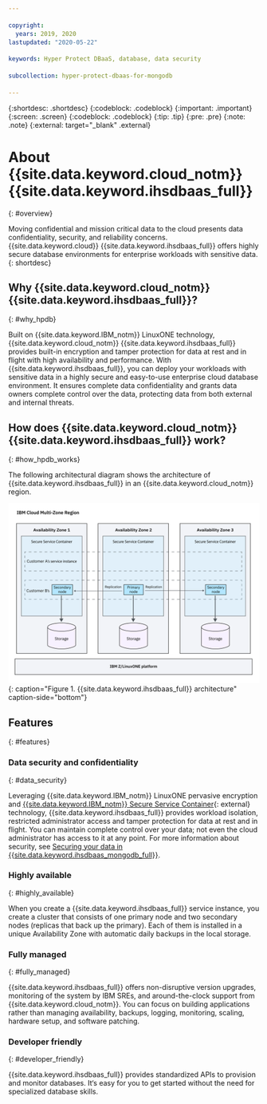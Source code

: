 ```yaml
---

copyright:
  years: 2019, 2020
lastupdated: "2020-05-22"

keywords: Hyper Protect DBaaS, database, data security

subcollection: hyper-protect-dbaas-for-mongodb

---
```


{:shortdesc: .shortdesc}
{:codeblock: .codeblock}
{:important: .important}
{:screen: .screen}
{:codeblock: .codeblock}
{:tip: .tip}
{:pre: .pre}
{:note: .note}
{:external: target="_blank" .external}

# About {{site.data.keyword.cloud_notm}} {{site.data.keyword.ihsdbaas_full}}
{: #overview}

Moving confidential and mission critical data to the cloud presents data confidentiality, security, and reliability concerns. {{site.data.keyword.cloud}} {{site.data.keyword.ihsdbaas_full}} offers highly secure database environments for enterprise workloads with sensitive data.
{: shortdesc}

## Why {{site.data.keyword.cloud_notm}} {{site.data.keyword.ihsdbaas_full}}?
{: #why_hpdb}

Built on {{site.data.keyword.IBM_notm}} LinuxONE technology, {{site.data.keyword.cloud_notm}} {{site.data.keyword.ihsdbaas_full}} provides built-in encryption and tamper protection for data at rest and in flight with <!--excellent vertical scalability-->high availability and performance. With {{site.data.keyword.ihsdbaas_full}}, you can deploy your workloads with sensitive data in a highly secure and easy-to-use enterprise cloud database environment. It ensures complete data confidentiality and grants data owners complete control over the data, protecting data from both external and internal threats.

## How does {{site.data.keyword.cloud_notm}} {{site.data.keyword.ihsdbaas_full}} work?
{: #how_hpdb_works}

The following architectural diagram shows the architecture of {{site.data.keyword.ihsdbaas_full}} in an {{site.data.keyword.cloud_notm}} region. 

![{{site.data.keyword.ihsdbaas_full}} architecture](images/architecture.svg "{{site.data.keyword.ihsdbaas_full}} architecture"){: caption="Figure 1. {{site.data.keyword.ihsdbaas_full}} architecture" caption-side="bottom"}

## Features
{: #features}

### Data security and confidentiality
{: #data_security}

Leveraging {{site.data.keyword.IBM_notm}} LinuxONE pervasive encryption and [{{site.data.keyword.IBM_notm}} Secure Service Container](https://www.ibm.com/us-en/marketplace/secure-service-container){: external} technology, {{site.data.keyword.ihsdbaas_full}} provides workload isolation, restricted administrator access and tamper protection for data at rest and in flight. You can maintain complete control over your data; not even the cloud administrator has access to it at any point. For more information about security, see [Securing your data in {{site.data.keyword.ihsdbaas_mongodb_full}}](/docs/hyper-protect-dbaas-for-mongodb?topic=hyper-protect-dbaas-for-mongodb-mng-data).

### Highly available
{: #highly_available}

When you create a {{site.data.keyword.ihsdbaas_full}} service instance, you create a cluster that consists of one primary node and two secondary nodes (replicas that back up the primary). Each of them is installed in a unique Availability Zone with automatic daily backups in the local storage.

### Fully managed
{: #fully_managed}

{{site.data.keyword.ihsdbaas_full}} offers non-disruptive version upgrades, monitoring of the system by IBM SREs, and around-the-clock support from {{site.data.keyword.cloud_notm}}. You can focus on building applications rather than managing availability, backups, logging, monitoring, scaling, hardware setup, and software patching.

### Developer friendly
{: #developer_friendly}

{{site.data.keyword.ihsdbaas_full}} provides standardized APIs to provision and monitor databases. It‘s easy for you to get started without the need for specialized database skills.
